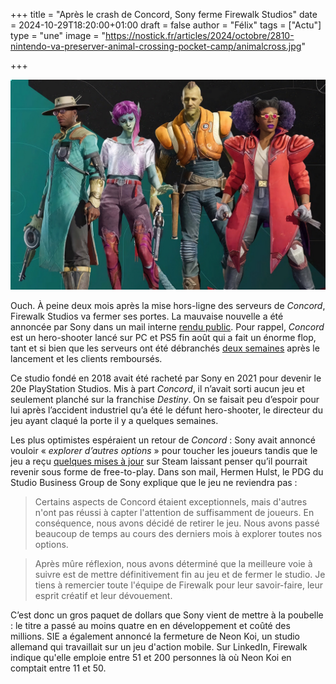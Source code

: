 +++
title = "Après le crash de Concord, Sony ferme Firewalk Studios"
date = 2024-10-29T18:20:00+01:00
draft = false
author = "Félix"
tags = ["Actu"]
type = "une"
image = "https://nostick.fr/articles/2024/octobre/2810-nintendo-va-preserver-animal-crossing-pocket-camp/animalcross.jpg"

+++

![Le jeu Concord.](concord.jpg "") 

Ouch. À peine deux mois après la mise hors-ligne des serveurs de *Concord*, Firewalk Studios va fermer ses portes. La mauvaise nouvelle a été annoncée par Sony dans un mail interne [rendu public](https://sonyinteractive.com/en/news/blog/an-update-from-playstation-studios/). Pour rappel, *Concord* est un hero-shooter lancé sur PC et PS5 fin août qui a fait un énorme flop, tant et si bien que les serveurs ont été débranchés [deux semaines](https://reloaded.nostick.fr/sony-debranche-concord-carton-plein/) après le lancement et les clients remboursés. 

Ce studio fondé en 2018 avait été racheté par Sony en 2021 pour devenir le 20e PlayStation Studios. Mis à part *Concord*, il n’avait sorti aucun jeu et seulement planché sur la franchise *Destiny*. On se faisait peu d’espoir pour lui après l’accident industriel qu’a été le défunt hero-shooter, le directeur du jeu ayant claqué la porte il y a quelques semaines.

Les plus optimistes espéraient un retour de *Concord* : Sony avait annoncé vouloir « *explorer d’autres options* » pour toucher les joueurs tandis que le jeu a reçu [quelques mises à jour](https://nostick.fr/articles/2024/octobre/1710-concord-bouge-encore/) sur Steam laissant penser qu’il pourrait revenir sous forme de free-to-play. Dans son mail, Hermen Hulst, le PDG du Studio Business Group de Sony explique que le jeu ne reviendra pas : 

>  Certains aspects de Concord étaient exceptionnels, mais d'autres n'ont pas réussi à capter l'attention de suffisamment de joueurs. En conséquence, nous avons décidé de retirer le jeu. Nous avons passé beaucoup de temps au cours des derniers mois à explorer toutes nos options.

> Après mûre réflexion, nous avons déterminé que la meilleure voie à suivre est de mettre définitivement fin au jeu et de fermer le studio. Je tiens à remercier toute l'équipe de Firewalk pour leur savoir-faire, leur esprit créatif et leur dévouement.

C’est donc un gros paquet de dollars que Sony vient de mettre à la poubelle : le titre a passé au moins quatre en en développement et coûté des millions. SIE a également annoncé la fermeture de Neon Koi, un studio allemand qui travaillait sur un jeu d'action mobile. Sur LinkedIn, Firewalk indique qu'elle emploie entre 51 et 200 personnes là où Neon Koi en comptait entre 11 et 50.
